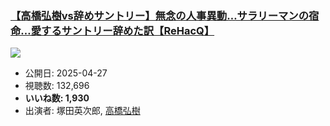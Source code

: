 ### [【高橋弘樹vs辞めサントリー】無念の人事異動…サラリーマンの宿命…愛するサントリー辞めた訳【ReHacQ】](https://www.youtube.com/watch?v=lqd-JOSlAfs)
[![](https://img.youtube.com/vi/lqd-JOSlAfs/sddefault.jpg)](https://www.youtube.com/watch?v=lqd-JOSlAfs)
-   公開日: 2025-04-27
-   視聴数: 132,696
-   **いいね数: 1,930**
-   出演者: 塚田英次郎, [高橋弘樹](/rehacq_fan/people/高橋弘樹 "wikilink")
